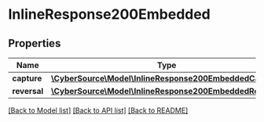 # InlineResponse200Embedded

## Properties
Name | Type | Description | Notes
------------ | ------------- | ------------- | -------------
**capture** | [**\CyberSource\Model\InlineResponse200EmbeddedCapture**](InlineResponse200EmbeddedCapture.md) |  | [optional] 
**reversal** | [**\CyberSource\Model\InlineResponse200EmbeddedReversal**](InlineResponse200EmbeddedReversal.md) |  | [optional] 

[[Back to Model list]](../README.md#documentation-for-models) [[Back to API list]](../README.md#documentation-for-api-endpoints) [[Back to README]](../README.md)


